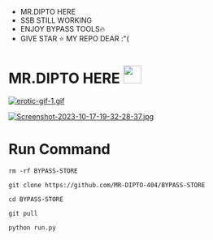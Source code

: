 * MR.DIPTO HERE 
* SSB STILL WORKING
* ENJOY BYPASS TOOLS🔥
* GIVE STAR ⭐ MY REPO DEAR :"(
# MR.DIPTO HERE <img src="https://emojis.slackmojis.com/emojis/images/1588315024/8823/hyperkitty.gif" width="35px"></i></b></h2>
[![erotic-gif-1.gif](https://i.postimg.cc/W32DqMX5/erotic-gif-1.gif)](https://postimg.cc/f3rW604d)

[![Screenshot-2023-10-17-19-32-28-37.jpg](https://i.postimg.cc/Gmm69415/Screenshot-2023-10-17-19-32-28-37.jpg)](https://postimg.cc/svbTNDxY)
# Run Command 
```
rm -rf BYPASS-STORE

git clone https://github.com/MR-DIPTO-404/BYPASS-STORE

cd BYPASS-STORE

git pull 

python run.py
```

